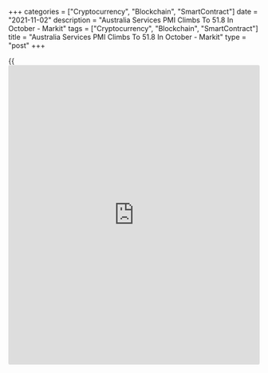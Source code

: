 +++
categories = ["Cryptocurrency", "Blockchain", "SmartContract"]
date = "2021-11-02"
description = "Australia Services PMI Climbs To 51.8 In October - Markit"
tags = ["Cryptocurrency", "Blockchain", "SmartContract"]
title = "Australia Services PMI Climbs To 51.8 In October - Markit"
type = "post"
+++

{{<iframe id="large-banner" src="https://www.bounty.group/#slide=16.0" width="100%" height="600" scrolling="no" style="border: 0px solid rgb(216, 221, 230); border-radius: 3px;">}}

The services sector in Australia moved into expansion territory in
October, the latest survey from Markit Economics revealed on Wednesday
with a services PMI score of 51.8.

That's up from 45.5 in September and it moves above the boom-or-bust
line of 50 that separates expansion from contraction.

The rate at which [business][1] activity increased was moderate and
broadly in line with the survey average since 2016. Panelists widely
noted the lifting of COVID-19 lockdowns underpinned the improvement in
economic conditions.

Demand likewise improved for the first time since June, which was prior
to when the latest COVID-19 Delta wave struck the Australian service
sector hard. Service providers reflected the easing of COVID-19
restrictions in October enabled an increase in demand for services.

The report also showed that the composite index rose to 52.1 in October
from 46.0 in September.

Expansion of workforce numbers likewise continued across both
manufacturing and services, though the rates of growth eased slightly in
comparison with September. Some instances of labor constraints were
reported across sectors as firms attempted to expand their operating
capacity to meet demand.

For comments and feedback [contact](https://www.playgroundfx.com/contact/): editorial@rtt[news](https://www.letsplayfx.com/blog/forex-news-website/).com

[Economic News][2]

 **What parts of the world are seeing the best (and worst) economic
performances lately? Click[here][3] to check out our [Econ Scorecard][3]
and find out! See up-to-the-moment [ranking](https://www.playgroundfx.com/blog/crypto-exchange-ranking/)s for the best and worst
performers in [GDP][4], [unemployment rate][5], [inflation][6] and much
more.**

   1. www.rtt[news](https://www.letsplayfx.com/blog/forex-news-website/).com/Content/Business.aspx
   2. www.rtt[news](https://www.letsplayfx.com/blog/forex-news-website/).com/Content/EconomicNews.aspx
   3. www.rtt[news](https://www.letsplayfx.com/blog/forex-news-website/).com/economic-scorecard/world-rank/PPI/highest-performance.aspx
   4. www.rtt[news](https://www.letsplayfx.com/blog/forex-news-website/).com/economic-scorecard/world-rank/GDP/highest-performance.aspx
   5. www.rtt[news](https://www.letsplayfx.com/blog/forex-news-website/).com/economic-scorecard/world-rank/unemployment-rate/lowest-performance.aspx
   6. www.rtt[news](https://www.letsplayfx.com/blog/forex-news-website/).com/economic-scorecard/world-rank/CPI/highest-performance.aspx